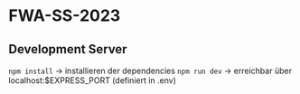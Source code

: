 # FWA-SS-2023

## Development Server

`npm install` -> installieren der dependencies
`npm run dev` -> erreichbar über localhost:$EXPRESS_PORT (definiert in .env)
